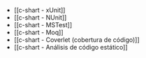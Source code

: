 - [[c-shart - xUnit]]
- [[c-shart - NUnit]]
- [[c-shart - MSTest]]
- [[c-shart - Moq]]
- [[c-shart - Coverlet (cobertura de código)]]
- [[c-shart - Análisis de código estático]]